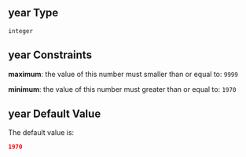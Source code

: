 ## year Type

`integer`

## year Constraints

**maximum**: the value of this number must smaller than or equal to: `9999`

**minimum**: the value of this number must greater than or equal to: `1970`

## year Default Value

The default value is:

```json
1970
```
